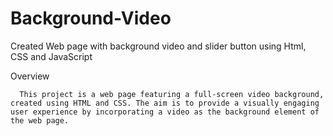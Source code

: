 # Background-Video
Created Web page with background video and slider button using Html, CSS and JavaScript

Overview

      This project is a web page featuring a full-screen video background, created using HTML and CSS. The aim is to provide a visually engaging user experience by incorporating a video as the background element of the web page.
